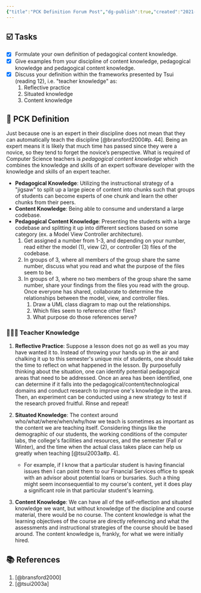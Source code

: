 ```yaml
---
{"title":"PCK Definition Forum Post","dg-publish":true,"created":"2021-10-24","modified":"2024-09-13","permalink":"/50-works/ckid/pck-definition-forum-post/","dgPassFrontmatter":true,"updated":"2024-09-13"}
---
```



## ☑️ Tasks

- [x] Formulate your own definition of pedagogical content knowledge.
- [x] Give examples from your discipline of content knowledge, pedagogical knowledge and pedagogical content knowledge.
- [x] Discuss your definition within the frameworks presented by Tsui (reading 12), i.e. "teacher knowledge" as:
    1. Reflective practice
    2. Situated knowledge
    3. Content knowledge

## 🧠 PCK Definition

Just because one is an expert in their discipline does not mean that they can automatically teach the discipline [@bransford2000#p. 44]. Being an expert means it is likely that much time has passed since they were a novice, so they tend to forget the novice’s perspective. What is required of Computer Science teachers is _pedagogical content knowledge_ which combines the knowledge and skills of an expert software developer with the knowledge and skills of an expert teacher.

- **Pedagogical Knowledge**: Utilizing the instructional strategy of a "jigsaw" to split up a large piece of content into chunks such that groups of students can become experts of one chunk and learn the other chunks from their peers.
- **Content Knowledge**: Being able to consume and understand a large codebase.
- **Pedagogical Content Knowledge**: Presenting the students with a large codebase and splitting it up into different sections based on some category (ex. a Model View Controller architecture).
    1. Get assigned a number from 1-3, and depending on your number, read either the model (1), view (2), or controller (3) files of the codebase.
    2. In groups of 3, where all members of the group share the same number, discuss what you read and what the purpose of the files seem to be.
    3. In groups of 3, where no two members of the group share the same number, share your findings from the files you read with the group. Once everyone has shared, collaborate to determine the relationships between the model, view, and controller files.
        1. Draw a UML class diagram to map out the relationships.
        2. Which files seem to reference other files?
        3. What purpose do those references serve?

### 🧑🏾‍🏫 Teacher Knowledge

1. **Reflective Practice**: Suppose a lesson does not go as well as you may have wanted it to. Instead of throwing your hands up in the air and chalking it up to this semester's unique mix of students, one should take the time to reflect on what happened in the lesson. By purposefully thinking about the situation, one can identify potential pedagogical areas that need to be addressed. Once an area has been identified, one can determine if it falls into the pedagogical/content/technological domains and conduct research to improve one's knowledge in the area. Then, an experiment can be conducted using a new strategy to test if the research proved fruitful. Rinse and repeat!
2. **Situated Knowledge**: The context around who/what/where/when/why/how we teach is sometimes as important as the content we are teaching itself. Considering things like the demographic of our students, the working conditions of the computer labs, the college's facilities and resources, and the semester (Fall or Winter), and the time when the actual class takes place can help us greatly when teaching [@tsui2003a#p. 4].

    - For example, if I know that a particular student is having financial issues then I can point them to our Financial Services office to speak with an advisor about potential loans or bursaries. Such a thing might seem inconsequential to my course's content, yet it does play a significant role in that particular student's learning.

3. **Content Knowledge**: We can have all of the self-reflection and situated knowledge we want, but without knowledge of the discipline and course material, there would be no course. The content knowledge is what the learning objectives of the course are directly referencing and what the assessments and instructional strategies of the course should be based around. The content knowledge is, frankly, for what we were initially hired.

## 📚 References

1. [@bransford2000]
2. [@tsui2003a]
